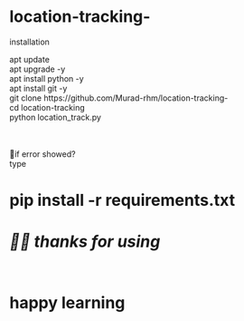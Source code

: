 # location-tracking-

<p> installation</p>
<p> apt update<br>apt upgrade -y<br>apt install python -y<br>apt install git -y<br>git 
clone https://github.com/Murad-rhm/location-tracking-<br>cd location-tracking<br>
python location_track.py<br><br><br>

<p> 🤕if error showed?<br> type <br><h1>pip install -r requirements.txt<br></h1>
<h1><i> 🥲🙂 thanks for using</i><h1> <br>
 happy learning 
